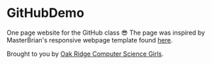 # GitHubDemo
One page website for the GitHub class 😎 The page was inspired by MasterBrian's responsive webpage template found <a href="https://github.com/MasterBrian99/Responsive-Personal-Website-Template">here</a>.

Brought to you by <a href="www.orcsgirls.org">Oak Ridge Computer Science Girls</a>.

